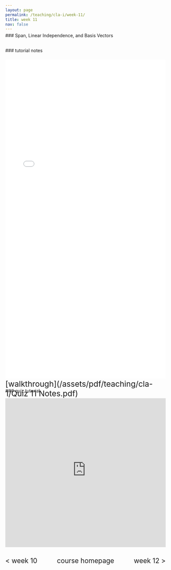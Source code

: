 ```yaml
---
layout: page
permalink: /teaching/cla-i/week-11/
title: week 11  
nav: false
---
```

<div style="margin-top: -10px;"></div>
### Span, Linear Independence, and Basis Vectors

<div style="margin-top: 30px;"></div>
### tutorial notes
<div style="margin-top: 20px;"></div>

<center>
<iframe src="/assets/pdf/teaching/cla-1/Tutorial 11 - CLA (I).pdf/" width="100%" height="1000" style="border: none;">
  <p>Your browser does not support iframes.</p>
</iframe>
</center>

<div style="margin-top: 30px;"></div>
### quiz tutorial
<div style="margin-top: -45px;"></div>
<span style="float:right; font-size: 1.75em;">  [walkthrough](/assets/pdf/teaching/cla-1/Quiz 11 Notes.pdf)</span>
<br> 
<div style="margin-top: 30px;"></div>

<iframe 
    class="rounded z-depth-1" 
    zoomable="true" 
    style="width: 100%; height: 350pt;" 
    src="https://www.youtube-nocookie.com/embed/videoseries?si=mFeE9VHNMmCNq74Y&amp;list=PL5nC3GggzQpOhA1tANai0i0bCZkOe2KdX" 
    title="YouTube video player" 
    frameborder="0" 
    allow="accelerometer; autoplay; clipboard-write; encrypted-media; gyroscope; picture-in-picture; web-share" 
    referrerpolicy="strict-origin-when-cross-origin" 
    allowfullscreen>
</iframe>

<div style="margin-top: 30px;"></div>
<div style="display: flex; justify-content: space-between; align-items: center;">
  <a href="/teaching/cla-i/week-10/" style="font-size: 1.5em; text-decoration: none;"> < week 10</a>
  <a href="/teaching/cla-i/" style="font-size: 1.5em; text-decoration: none; text-align: center;"> course homepage </a>
  <a href="/teaching/cla-i/week-12/" style="font-size: 1.5em; text-decoration: none; text-align: right;"> week 12 > </a>
</div>

